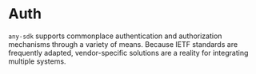 
# Auth

`any-sdk` supports commonplace authentication and authorization mechanisms through a variety of means.  Because IETF standards are frequently adapted, vendor-specific solutions are a reality for integrating multiple systems.


